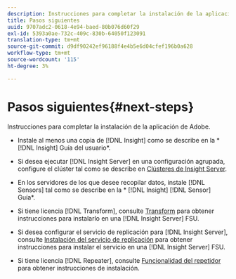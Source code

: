 ```yaml
---
description: Instrucciones para completar la instalación de la aplicación de Adobe.
title: Pasos siguientes
uuid: 9707adc2-0618-4e94-baed-80b076d60f29
exl-id: 5393a0ae-732c-409c-830b-64050f123091
translation-type: tm+mt
source-git-commit: d9df90242ef96188f4e4b5e6d04cfef196b0a628
workflow-type: tm+mt
source-wordcount: '115'
ht-degree: 3%

---
```


# Pasos siguientes{#next-steps}

Instrucciones para completar la instalación de la aplicación de Adobe.

* Instale al menos una copia de [!DNL Insight] como se describe en la * [!DNL Insight] Guía del usuario*.

* Si desea ejecutar [!DNL Insight Server] en una configuración agrupada, configure el clúster tal como se describe en [Clústeres de Insight Server](../../../home/c-inst-svr/c-install-ins-svr/c-ins-svr-clstrs/c-abt-ins-svr-clsters.md).

* En los servidores de los que desee recopilar datos, instale [!DNL Sensors] tal como se describe en la * [!DNL Insight] [!DNL Sensor] Guía*.

* Si tiene licencia [!DNL Transform], consulte [Transform](../../../home/c-inst-svr/c-tfm/c-tfm.md#concept-2da4db2b6f444e93ace22d3b3aecb4f2) para obtener instrucciones para instalarlo en una [!DNL Insight Server] FSU.

* Si desea configurar el servicio de replicación para [!DNL Insight Server], consulte [Instalación del servicio de replicación](../../../home/c-inst-svr/c-ins-svr-rep-svc/c-inst-rep-svc.md#concept-4743b6621f394ee39cf0635230996925) para obtener instrucciones para instalar el servicio en una [!DNL Insight Server] FSU.

* Si tiene licencia [!DNL Repeater], consulte [Funcionalidad del repetidor](../../../home/c-inst-svr/c-rptr-fntly/c-rptr-fntly.md) para obtener instrucciones de instalación.
